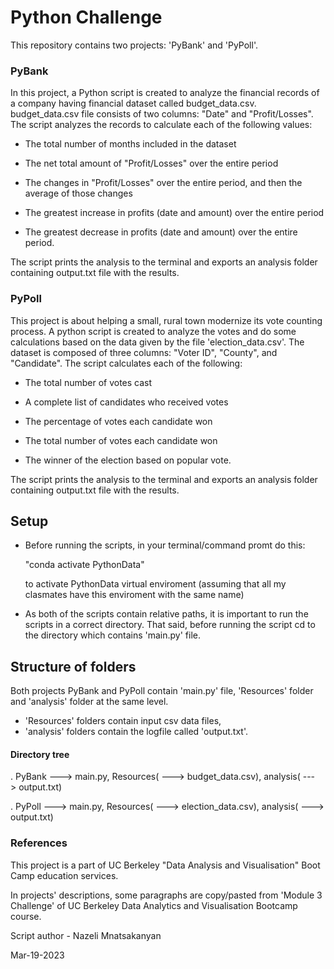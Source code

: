# Python Challenge

This repository contains two projects: 'PyBank' and 'PyPoll'.

### PyBank 
In this project, a Python script is created to analyze the financial records of a company having financial dataset called budget_data.csv.
budget_data.csv file consists of two columns: "Date" and "Profit/Losses". 
The script analyzes the records to calculate each of the following values:
* The total number of months included in the dataset

* The net total amount of "Profit/Losses" over the entire period

* The changes in "Profit/Losses" over the entire period, and then the average of those changes

* The greatest increase in profits (date and amount) over the entire period

* The greatest decrease in profits (date and amount) over the entire period.

The script prints the analysis to the terminal and exports an analysis folder containing output.txt file with the results.

### PyPoll 

This project is about helping a small, rural town modernize its vote counting process. A python script is created to analyze the votes and do some calculations based on the data given by the file 'election_data.csv'. The dataset is composed of three columns: "Voter ID", "County", and "Candidate". The script calculates each of the following:

* The total number of votes cast

* A complete list of candidates who received votes

* The percentage of votes each candidate won

* The total number of votes each candidate won

* The winner of the election based on popular vote.

The script prints the analysis to the terminal and exports an analysis folder containing output.txt file with the results.


## Setup

* Before running the scripts, in your terminal/command promt do this:
    
   "conda activate PythonData" 

  to activate PythonData virtual enviroment (assuming that all my clasmates have this enviroment with the same name)
* As both of the scripts contain relative paths, it is important to run the scripts in a correct directory.
  That said, before running the script cd to the directory which contains 'main.py' file.

##  Structure of folders
Both projects PyBank and PyPoll contain 'main.py' file, 'Resources' folder and 'analysis' folder at the same level. 
* 'Resources' folders contain input csv data files, 
* 'analysis' folders contain the logfile called 'output.txt'. 
#### Directory tree
. PyBank ---> main.py, Resources( ---> budget_data.csv), analysis( ---> output.txt)

. PyPoll ---> main.py, Resources( ---> election_data.csv), analysis( ---> output.txt)



### References
This project is a part of UC Berkeley "Data Analysis and Visualisation" Boot Camp education services.


In projects' descriptions, some paragraphs are copy/pasted from 'Module 3 Challenge' of UC Berkeley Data Analytics and Visualisation Bootcamp course. 

 Script author - Nazeli Mnatsakanyan 
 
 Mar-19-2023


